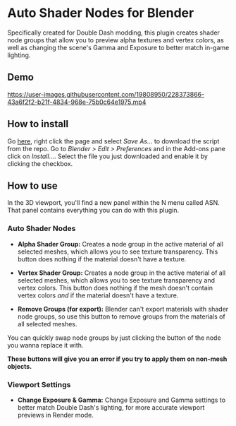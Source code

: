 # Auto Shader Nodes for Blender

Specifically created for Double Dash modding, this plugin creates shader node groups that allow you to preview alpha textures and vertex colors, as well as changing the scene's Gamma and Exposure to better match in-game lighting.

## Demo
https://user-images.githubusercontent.com/19808950/228373866-43a6f2f2-b21f-4834-968e-75b0c64e1975.mp4

## How to install
Go [here](https://raw.githubusercontent.com/GerasSB/BlenderASN/main/auto_shader_pnl.py), right click the page and select *Save As...* to download the script from the repo. Go to *Blender > Edit > Preferences* and in the Add-ons pane click on *Install...*. Select the file you just downloaded and enable it by clicking the checkbox.

## How to use

In the 3D viewport, you'll find a new panel within the N menu called ASN. That panel contains everything you can do with this plugin.

### Auto Shader Nodes
* **Alpha Shader Group:** Creates a node group in the active material of all selected meshes, which allows you to see texture transparency. This button does nothing if the material doesn't have a texture.

* **Vertex Shader Group:** Creates a node group in the active material of all selected meshes, which allows you to see texture transparency and vertex colors. This button does nothing if the mesh doesn't contain vertex colors *and* if the material doesn't have a texture.

* **Remove Groups (for export):** Blender can't export materials with shader node groups, so use this button to remove groups from the materials of all selected meshes.

You can quickly swap node groups by just clicking the button of the node you wanna replace it with.

**These buttons will give you an error if you try to apply them on non-mesh objects.**

### Viewport Settings

* **Change Exposure & Gamma:** Change Exposure and Gamma settings to better match Double Dash's lighting, for more accurate viewport previews in Render mode.
